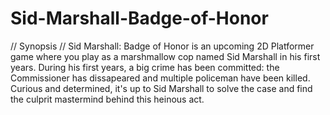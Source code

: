 # Sid-Marshall-Badge-of-Honor

// Synopsis //
Sid Marshall: Badge of Honor is an upcoming 2D Platformer game where you play as a marshmallow cop named Sid Marshall in his first years. 
During his first years, a big crime has been committed: the Commissioner has dissapeared and multiple policeman have been killed. Curious 
and determined, it's up to Sid Marshall to solve the case and find the culprit mastermind behind this heinous act.
